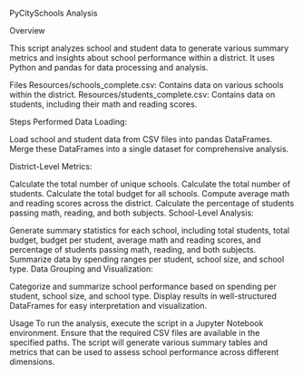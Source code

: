 PyCitySchools Analysis

Overview

This script analyzes school and student data to generate various summary metrics and insights about school performance within a district. It uses Python and pandas for data processing and analysis.

Files
Resources/schools_complete.csv: Contains data on various schools within the district.
Resources/students_complete.csv: Contains data on students, including their math and reading scores.

Steps Performed
Data Loading:

Load school and student data from CSV files into pandas DataFrames.
Merge these DataFrames into a single dataset for comprehensive analysis.

District-Level Metrics:

Calculate the total number of unique schools.
Calculate the total number of students.
Calculate the total budget for all schools.
Compute average math and reading scores across the district.
Calculate the percentage of students passing math, reading, and both subjects.
School-Level Analysis:

Generate summary statistics for each school, including total students, total budget, budget per student, average math and reading scores, and percentage of students passing math, reading, and both subjects.
Summarize data by spending ranges per student, school size, and school type.
Data Grouping and Visualization:

Categorize and summarize school performance based on spending per student, school size, and school type.
Display results in well-structured DataFrames for easy interpretation and visualization.

Usage
To run the analysis, execute the script in a Jupyter Notebook environment. Ensure that the required CSV files are available in the specified paths. The script will generate various summary tables and metrics that can be used to assess school performance across different dimensions.

